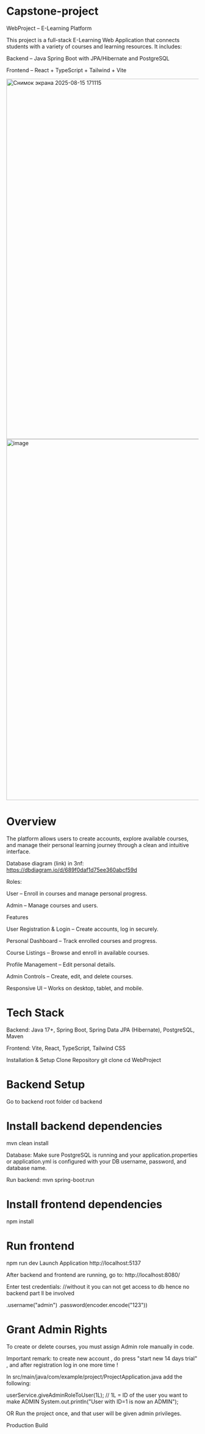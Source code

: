 # Capstone-project
WebProject – E-Learning Platform

This project is a full-stack E-Learning Web Application that connects students with a variety of courses and learning resources.
It includes:

Backend – Java Spring Boot with JPA/Hibernate and PostgreSQL

Frontend – React + TypeScript + Tailwind + Vite

<img width="1897" height="944" alt="Снимок экрана 2025-08-15 171115" src="https://github.com/user-attachments/assets/2bb53d6e-e50c-43be-a9fe-0472cfd0ad30" />

<img width="1886" height="946" alt="image" src="https://github.com/user-attachments/assets/7f948435-54fd-4333-8b93-abd6cc094f4c" />



# Overview

The platform allows users to create accounts, explore available courses, and manage their personal learning journey through a clean and intuitive interface.

Database diagram (link) in 3nf: https://dbdiagram.io/d/689f0daf1d75ee360abcf59d 

Roles:

User – Enroll in courses and manage personal progress.

Admin – Manage courses and users.

Features

User Registration & Login – Create accounts, log in securely.

Personal Dashboard – Track enrolled courses and progress.

Course Listings – Browse and enroll in available courses.

Profile Management – Edit personal details.

Admin Controls – Create, edit, and delete courses.

Responsive UI – Works on desktop, tablet, and mobile.

# Tech Stack

Backend: Java 17+, Spring Boot, Spring Data JPA (Hibernate), PostgreSQL, Maven

Frontend: Vite, React, TypeScript, Tailwind CSS

Installation & Setup
Clone Repository
git clone <repository-url>
cd WebProject

# Backend Setup
Go to backend root folder
cd backend

# Install backend dependencies
mvn clean install


Database:
Make sure PostgreSQL is running and your application.properties or application.yml is configured with your DB username, password, and database name.

Run backend:
mvn spring-boot:run

# Install frontend dependencies
npm install

# Run frontend
npm run dev
Launch Application
http://localhost:5137

After backend and frontend are running, go to:
http://localhost:8080/

Enter test credentials:    //without it you can not get access to db hence no backend part ll be involved

.username("admin")
.password(encoder.encode("123"))

 

# Grant Admin Rights

To create or delete courses, you must assign Admin role manually in code.

Important remark: to create new account , do press "start new 14 days trial" , and after registration log in one more time !

In
src/main/java/com/example/project/ProjectApplication.java
add the following:

userService.giveAdminRoleToUser(1L);  // 1L = ID of the user you want to make ADMIN
System.out.println("User with ID=1 is now an ADMIN");


OR Run the project once, and that user will be given admin privileges.

Production Build
